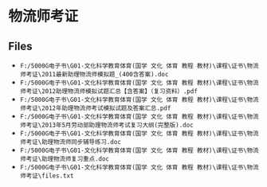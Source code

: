 # 物流师考证

## Files

- `F:/5000G电子书\G01-文化科学教育体育(国学 文化 体育 教程 教材)\课程\证书\物流师考证\2011最新助理物流师模拟题_(400含答案).doc`
- `F:/5000G电子书\G01-文化科学教育体育(国学 文化 体育 教程 教材)\课程\证书\物流师考证\2012助理物流师模拟试题汇总【含答案】（复习资料）.pdf`
- `F:/5000G电子书\G01-文化科学教育体育(国学 文化 体育 教程 教材)\课程\证书\物流师考证\2012年助理物流师考试模拟试题及答案汇总.pdf`
- `F:/5000G电子书\G01-文化科学教育体育(国学 文化 体育 教程 教材)\课程\证书\物流师考证\2013年5月劳动部助理物流师考试复习大纲(完整版).doc`
- `F:/5000G电子书\G01-文化科学教育体育(国学 文化 体育 教程 教材)\课程\证书\物流师考证\助理物流师同步辅导练习.doc`
- `F:/5000G电子书\G01-文化科学教育体育(国学 文化 体育 教程 教材)\课程\证书\物流师考证\助理物流师复习重点.doc`
- `F:/5000G电子书\G01-文化科学教育体育(国学 文化 体育 教程 教材)\课程\证书\物流师考证\files.txt`
